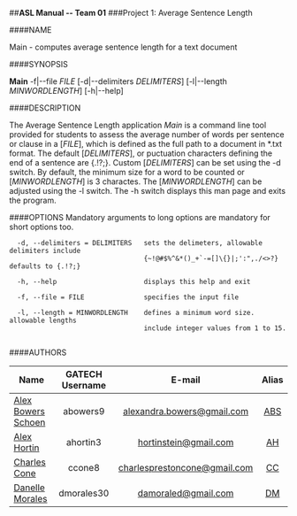 ##**ASL Manual -- Team 01**
###Project 1: Average Sentence Length

####NAME       

Main - computes average sentence length for a text document

####SYNOPSIS        

**Main** -f|--file _FILE_ [-d|--delimiters _DELIMITERS_] [-l|--length _MINWORDLENGTH_] [-h|--help]


####DESCRIPTION    

The Average Sentence Length application *Main* is a command line tool provided for students to assess the average number of words per sentence or clause in a [_FILE_], which is defined as the full path to a document in *.txt format.  The default [_DELIMITERS_], or puctuation characters defining the end of a sentence are {.!?;}.  Custom [_DELIMITERS_] can be set using the -d switch.  By default, the minimum size for a word to be counted or [_MINWORDLENGTH_] is 3 charactes.  The [_MINWORDLENGTH_] can be adjusted using the -l switch. The -h switch displays this man page and exits the program.


####OPTIONS
Mandatory arguments to long options are mandatory for short options too.
```
  -d, --delimiters = DELIMITERS   sets the delimeters, allowable delimiters include 
                                  {~!@#$%^&*()_+`-=[]\{}|;':",./<>?}  defaults to {.!?;}
                                
  -h, --help                      displays this help and exit
  
  -f, --file = FILE               specifies the input file
  
  -l, --length = MINWORDLENGTH    defines a minimum word size.  allowable lengths 
                                  include integer values from 1 to 15.
  
```
####AUTHORS      

| Name  				| GATECH Username		| E-mail						| Alias |
| --------------------- |:---------------------:|:-----------------------------:|:-----:| 
| [Alex Bowers Schoen](http://github.com/bowersaa )  	| abowers9				| alexandra.bowers@gmail.com 	| [ABS](http://github.com/bowersaa )   |
| [Alex Hortin](http://github.com/hortinstein) 	 		| ahortin3				| hortinstein@gmail.com  		| [AH](http://github.com/hortinstein )    |
| [Charles Cone](http://github.com/ccone8)  	 		| ccone8		        | charlesprestoncone@gmail.com  | [CC](http://github.com/ccone8 )    |
| [Danelle Morales](http://github.com/DannieMorales) 		| dmorales30			| damoraled@gmail.com | [DM](http://github.com/DannieMorales)   |
